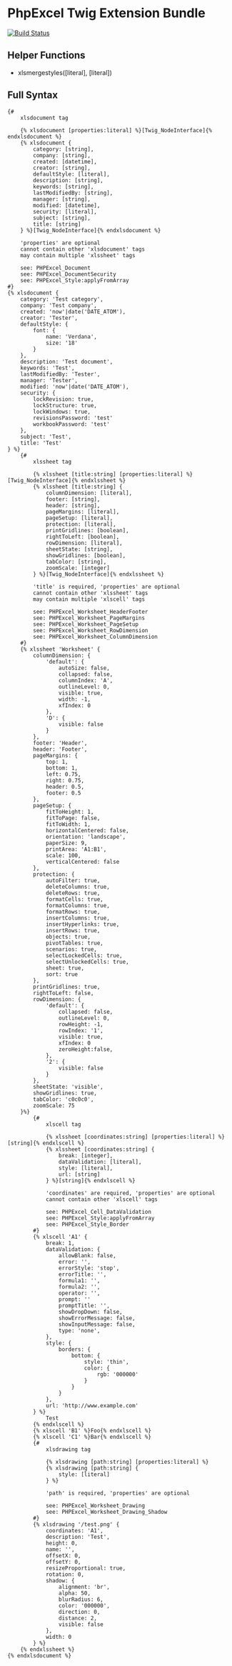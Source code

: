 PhpExcel Twig Extension Bundle
========================

[![Build Status](https://travis-ci.org/MewesK/PhpExcelTwigExtensionBundle.png?branch=master)](https://travis-ci.org/MewesK/PhpExcelTwigExtensionBundle)

Helper Functions
----------------------------------

  * xlsmergestyles([literal], [literal])

Full Syntax
----------------------------------

    {#
        xlsdocument tag

        {% xlsdocument [properties:literal] %}[Twig_NodeInterface]{% endxlsdocument %}
        {% xlsdocument {
            category: [string],
            company: [string],
            created: [datetime],
            creator: [string],
            defaultStyle: [literal],
            description: [string],
            keywords: [string],
            lastModifiedBy: [string],
            manager: [string],
            modified: [datetime],
            security: [literal],
            subject: [string],
            title: [string]
        } %}[Twig_NodeInterface]{% endxlsdocument %}

        'properties' are optional
        cannot contain other 'xlsdocument' tags
        may contain multiple 'xlssheet' tags

        see: PHPExcel_Document
        see: PHPExcel_DocumentSecurity
        see: PHPExcel_Style:applyFromArray
    #}
    {% xlsdocument {
        category: 'Test category',
        company: 'Test company',
        created: 'now'|date('DATE_ATOM'),
        creator: 'Tester',
        defaultStyle: {
            font: {
                name: 'Verdana',
                size: '18'
            }
        },
        description: 'Test document',
        keywords: 'Test',
        lastModifiedBy: 'Tester',
        manager: 'Tester',
        modified: 'now'|date('DATE_ATOM'),
        security: {
            lockRevision: true,
            lockStructure: true,
            lockWindows: true,
            revisionsPassword: 'test'
            workbookPassword: 'test'
        },
        subject: 'Test',
        title: 'Test'
    } %}
        {#
            xlssheet tag

            {% xlssheet [title:string] [properties:literal] %}[Twig_NodeInterface]{% endxlssheet %}
            {% xlssheet [title:string] {
                columnDimension: [literal],
                footer: [string],
                header: [string],
                pageMargins: [literal],
                pageSetup: [literal],
                protection: [literal],
                printGridlines: [boolean],
                rightToLeft: [boolean],
                rowDimension: [literal],
                sheetState: [string],
                showGridlines: [boolean],
                tabColor: [string],
                zoomScale: [integer]
            } %}[Twig_NodeInterface]{% endxlssheet %}

            'title' is required, 'properties' are optional
            cannot contain other 'xlssheet' tags
            may contain multiple 'xlscell' tags

            see: PHPExcel_Worksheet_HeaderFooter
            see: PHPExcel_Worksheet_PageMargins
            see: PHPExcel_Worksheet_PageSetup
            see: PHPExcel_Worksheet_RowDimension
            see: PHPExcel_Worksheet_ColumnDimension
        #}
        {% xlssheet 'Worksheet' {
            columnDimension: {
                'default': {
                    autoSize: false,
                    collapsed: false,
                    columnIndex: 'A',
                    outlineLevel: 0,
                    visible: true,
                    width: -1,
                    xfIndex: 0
                },
                'D': {
                    visible: false
                }
            },
            footer: 'Header',
            header: 'Footer',
            pageMargins: {
                top: 1,
                bottom: 1,
                left: 0.75,
                right: 0.75,
                header: 0.5,
                footer: 0.5
            },
            pageSetup: {
                fitToHeight: 1,
                fitToPage: false,
                fitToWidth: 1,
                horizontalCentered: false,
                orientation: 'landscape',
                paperSize: 9,
                printArea: 'A1:B1',
                scale: 100,
                verticalCentered: false
            },
            protection: {
                autoFilter: true,
                deleteColumns: true,
                deleteRows: true,
                formatCells: true,
                formatColumns: true,
                formatRows: true,
                insertColumns: true,
                insertHyperlinks: true,
                insertRows: true,
                objects: true,
                pivotTables: true,
                scenarios: true,
                selectLockedCells: true,
                selectUnlockedCells: true,
                sheet: true,
                sort: true
            },
            printGridlines: true,
            rightToLeft: false,
            rowDimension: {
                'default': {
                    collapsed: false,
                    outlineLevel: 0,
                    rowHeight: -1,
                    rowIndex: '1',
                    visible: true,
                    xfIndex: 0
                    zeroHeight:false,
                },
                '2': {
                    visible: false
                }
            },
            sheetState: 'visible',
            showGridlines: true,
            tabColor: 'c0c0c0',
            zoomScale: 75
        }%}
            {#
                xlscell tag

                {% xlssheet [coordinates:string] [properties:literal] %}[string]{% endxlscell %}
                {% xlssheet [coordinates:string] {
                    break: [integer],
                    dataValidation: [literal],
                    style: [literal],
                    url: [string]
                } %}[string]{% endxlscell %}

                'coordinates' are required, 'properties' are optional
                cannot contain other 'xlscell' tags

                see: PHPExcel_Cell_DataValidation
                see: PHPExcel_Style:applyFromArray
                see: PHPExcel_Style_Border
            #}
            {% xlscell 'A1' {
                break: 1,
                dataValidation: {
                    allowBlank: false,
                    error: '',
                    errorStyle: 'stop',
                    errorTitle: '',
                    formula1: '',
                    formula2: '',
                    operator: '',
                    prompt: ''
                    promptTitle: '',
                    showDropDown: false,
                    showErrorMessage: false,
                    showInputMessage: false,
                    type: 'none',
                },
                style: {
                    borders: {
                        bottom: {
                            style: 'thin',
                            color: {
                                rgb: '000000'
                            }
                        }
                    }
                },
                url: 'http://www.example.com'
            } %}
                Test
            {% endxlscell %}
            {% xlscell 'B1' %}Foo{% endxlscell %}
            {% xlscell 'C1' %}Bar{% endxlscell %}
            {#
                xlsdrawing tag

                {% xlsdrawing [path:string] [properties:literal] %}
                {% xlsdrawing [path:string] {
                    style: [literal]
                } %}

                'path' is required, 'properties' are optional

                see: PHPExcel_Worksheet_Drawing
                see: PHPExcel_Worksheet_Drawing_Shadow
            #}
            {% xlsdrawing '/test.png' {
                coordinates: 'A1',
                description: 'Test',
                height: 0,
                name: '',
                offsetX: 0,
                offsetY: 0,
                resizeProportional: true,
                rotation: 0,
                shadow: {
                    alignment: 'br',
                    alpha: 50,
                    blurRadius: 6,
                    color: '000000',
                    direction: 0,
                    distance: 2,
                    visible: false
                },
                width: 0
            } %}
        {% endxlssheet %}
    {% endxlsdocument %}
